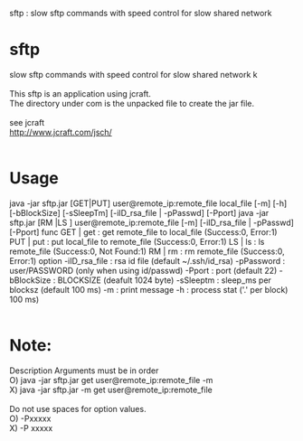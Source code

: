 sftp : slow sftp commands with speed control for slow shared network 
# sftp
 slow sftp commands with speed control for slow shared network k<br>
<br>
This sftp is an application using jcraft.<br>
The directory under com is the unpacked file to create the jar file.<br>
<br>
see jcraft<br>
http://www.jcraft.com/jsch/<br>
<br>
# Usage <br>
java -jar sftp.jar [GET|PUT] user@remote_ip:remote_file local_file [-m] [-h] [-bBlockSize] [-sSleepTm] [-iID_rsa_file | -pPasswd] [-Pport]
java -jar sftp.jar [RM |LS ] user@remote_ip:remote_file [-m] [-iID_rsa_file | -pPasswd] [-Pport]
func
        GET | get     : get remote_file to local_file  (Success:0, Error:1)
        PUT | put     : put local_file  to remote_file (Success:0, Error:1)
        LS  | ls      : ls  remote_file (Success:0, Not Found:1)
        RM  | rm      : rm  remote_file (Success:0, Error:1)
option
        -iID_rsa_file :  rsa id file          (default ~/.ssh/id_rsa)
        -pPassword    :  user/PASSWORD        (only when using id/passwd)
        -Pport        :  port                 (default 22)
        -bBlockSize   :  BLOCKSIZE            (deafult 1024 byte)
        -sSleeptm     :  sleep_ms per blocksz (default 100 ms)
        -m            :  print message
        -h            :  process stat ('.' per block) 100 ms)<br>
<br>
# Note: <br>
 Description Arguments must be in order<br>
  O) java -jar sftp.jar get user@remote_ip:remote_file -m <br>
  X) java -jar sftp.jar -m get user@remote_ip:remote_file<br>
<br>
 Do not use spaces for option values.<br>
  O) -Pxxxxx<br>
  X) -P xxxxx<br>

